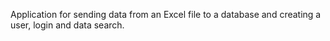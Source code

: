 Application for sending data from an Excel file to a database and creating a user, login and data search.